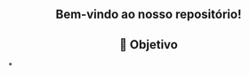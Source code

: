 
<div align="center">
  <h2>Bem-vindo ao nosso repositório! </h2>
</div> 
<div align="center">
  <h2>🎯 Objetivo </h2>
</div> 
* 
